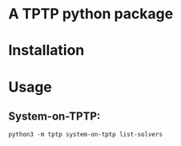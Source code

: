 # A TPTP python package

# Installation

# Usage
## System-on-TPTP:
```
python3 -m tptp system-on-tptp list-solvers
```

